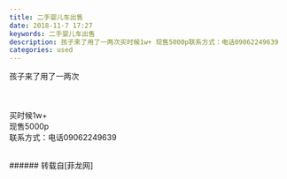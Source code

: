 ```yaml
---
title: 二手婴儿车出售
date: 2018-11-7 17:27
keywords: 二手婴儿车出售
description: 孩子来了用了一两次买时候1w+ 现售5000p联系方式：电话09062249639
categories: used
---
```

<td class="t_f" id="postmessage_2233435">

孩子来了用了一两次<br/>
<br/>
<img alt="" border="0" class="zoom" data-cf-modified-412cb44ad65591bdf773f61f-="" file="http://www.flw.ph/data/appbyme/upload/image/201811/07/M8zoTW7ehsmn.jpg" id="aimg_dSQq0" lazyloadthumb="1" onclick="" onmouseover="" src="http://www.flw.ph/data/appbyme/upload/image/201811/07/M8zoTW7ehsmn.jpg"/><br/>
<br/>
<img alt="" border="0" class="zoom" data-cf-modified-412cb44ad65591bdf773f61f-="" file="http://www.flw.ph/data/appbyme/upload/image/201811/07/EZ1UnSdPqSvu.jpg" id="aimg_HsD9O" lazyloadthumb="1" onclick="" onmouseover="" src="http://www.flw.ph/data/appbyme/upload/image/201811/07/EZ1UnSdPqSvu.jpg"/><br/>
<br/>
<img alt="" border="0" class="zoom" data-cf-modified-412cb44ad65591bdf773f61f-="" file="http://www.flw.ph/data/appbyme/upload/image/201811/07/yYQPo0LDVyKC.jpg" id="aimg_vjE84" lazyloadthumb="1" onclick="" onmouseover="" src="http://www.flw.ph/data/appbyme/upload/image/201811/07/yYQPo0LDVyKC.jpg"/><br/>
买时候1w+ <br/>
现售5000p<br/>
联系方式：电话09062249639<br/>
<br/>
</td>
###### 转载自[菲龙网]